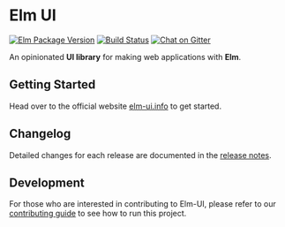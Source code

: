 # Elm UI
[![Elm Package Version](https://img.shields.io/badge/elm%20package-1.0.0-brightgreen.svg)](http://elm-ui.info/reference/ui)
[![Build Status](https://travis-ci.org/gdotdesign/elm-ui.svg?branch=master)](https://travis-ci.org/gdotdesign/elm-ui)
[![Chat on Gitter](https://img.shields.io/gitter/room/gdotdesign/elm-ui.svg)](https://gitter.im/elm_ui/Lobby)

An opinionated **UI library** for making web applications with **Elm**.

## Getting Started
Head over to the official website [elm-ui.info](http://elm-ui.info/documentation/getting-started/setup) to get started.

## Changelog
Detailed changes for each release are documented in the [release notes](https://github.com/gdotdesign/elm-ui/releases).

## Development
For those who are interested in contributing to Elm-UI, please refer to our
[contributing guide](https://github.com/gdotdesign/elm-ui/blob/master/CONTRIBUTING.md)
to see how to run this project.
